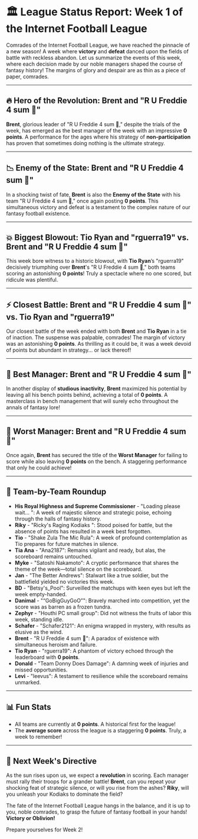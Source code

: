 # 🏛️ League Status Report: Week 1 of the Internet Football League

Comrades of the Internet Football League, we have reached the pinnacle of a new season! A week where **victory** and **defeat** danced upon the fields of battle with reckless abandon. Let us summarize the events of this week, where each decision made by our noble managers shaped the course of fantasy history! The margins of glory and despair are as thin as a piece of paper, comrades.

---

## 🔥 Hero of the Revolution: Brent and "R U Freddie 4 sum 🏈"
**Brent**, glorious leader of "R U Freddie 4 sum 🏈," despite the trials of the week, has emerged as the best manager of the week with an impressive **0 points**. A performance for the ages where his strategy of **non-participation** has proven that sometimes doing nothing is the ultimate strategy.

---

## 📉 Enemy of the State: Brent and "R U Freddie 4 sum 🏈"
In a shocking twist of fate, **Brent** is also the **Enemy of the State** with his team "R U Freddie 4 sum 🏈," once again posting **0 points**. This simultaneous victory and defeat is a testament to the complex nature of our fantasy football existence.

---

## 💥 Biggest Blowout: Tio Ryan and "rguerra19" vs. Brent and "R U Freddie 4 sum 🏈"
This week bore witness to a historic blowout, with **Tio Ryan**’s "rguerra19" decisively triumphing over **Brent**'s "R U Freddie 4 sum 🏈," both teams scoring an astonishing **0 points**! Truly a spectacle where no one scored, but ridicule was plentiful.

---

## ⚡ Closest Battle: Brent and "R U Freddie 4 sum 🏈" vs. Tio Ryan and "rguerra19"
Our closest battle of the week ended with both **Brent** and **Tio Ryan** in a tie of inaction. The suspense was palpable, comrades! The margin of victory was an astonishing **0 points**. As thrilling as it could be, it was a week devoid of points but abundant in strategy... or lack thereof!

---

## 🎯 Best Manager: Brent and "R U Freddie 4 sum 🏈"
In another display of **studious inactivity**, **Brent** maximized his potential by leaving all his bench points behind, achieving a total of **0 points**. A masterclass in bench management that will surely echo throughout the annals of fantasy lore!

---

## 🤦 Worst Manager: Brent and "R U Freddie 4 sum 🏈"
Once again, **Brent** has secured the title of the **Worst Manager** for failing to score while also leaving **0 points** on the bench. A staggering performance that only he could achieve!

---

## 🧭 Team-by-Team Roundup
- **His Royal Highness and Supreme Commissioner** - "Loading please wait… ": A week of majestic silence and strategic poise, echoing through the halls of fantasy history.
- **Riky** - "Ricky's Raging Kodiaks ": Stood poised for battle, but the absence of points has resulted in a week best forgotten.
- **Tio** - "Shake Zula The Mic Rula": A week of profound contemplation as Tio prepares for future matches in silence.
- **Tia Ana** - "Ana2187": Remains vigilant and ready, but alas, the scoreboard remains untouched.
- **Myke** - "Satoshi Nakamoto": A cryptic performance that shares the theme of the week—total silence on the scoreboard.
- **Jan** - "The Better Andrews": Stalwart like a true soldier, but the battlefield yielded no victories this week.
- **BD** - "Betsy's_Pool": Surveilled the matchups with keen eyes but left the week empty-handed.
- **Danimal** - "“GoBigGuyGoO”": Bravely marched into competition, yet the score was as barren as a frozen tundra.
- **Zephyr** - "Houthi PC small group": Did not witness the fruits of labor this week, standing idle.
- **Schafer** - "Schafer2121": An enigma wrapped in mystery, with results as elusive as the wind.
- **Brent** - "R U Freddie 4 sum 🏈": A paradox of existence with simultaneous heroism and failure.
- **Tio Ryan** - "rguerra19": A phantom of victory echoed through the leaderboard with **0 points**.
- **Donald** - "Team Donny Does Damage": A damning week of injuries and missed opportunities.
- **Levi** - "leevus": A testament to resilience while the scoreboard remains unmarked.

---

## 📊 Fun Stats
- All teams are currently at **0 points**. A historical first for the league!
- The **average score** across the league is a staggering **0 points**. Truly, a week to remember!

---

## 🎪 Next Week's Directive
As the sun rises upon us, we expect a **revolution** in scoring. Each manager must rally their troops for a grander battle! **Brent**, can you repeat your shocking feat of strategic silence, or will you rise from the ashes? **Riky**, will you unleash your Kodiaks to dominate the field? 

The fate of the Internet Football League hangs in the balance, and it is up to you, noble comrades, to grasp the future of fantasy football in your hands! **Victory or Oblivion!** 

Prepare yourselves for Week 2!